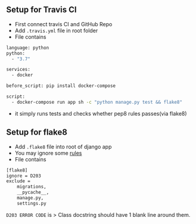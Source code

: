 
## Setup for Travis CI
- First connect travis CI and GitHub Repo
- Add `.travis.yml` file in root folder
- File contains

```sh
language: python
python:
  - "3.7"

services:
  - docker

before_script: pip install docker-compose

script:
  - docker-compose run app sh -c "python manage.py test && flake8"

```
- it simply runs tests and checks whether pep8 rules passes(via flake8)

## Setup for flake8
- Add `.flake8` file into root of django app
- You may ignore some [rules](https://flake8.pycqa.org/en/latest/user/error-codes.html)
- File contains
```sh
[flake8]
ignore = D203
exclude =
    migrations,
    __pycache__,
    manage.py,
    settings.py
```

`D203 ERROR CODE` is >  Class docstring should have 1 blank line around them.
